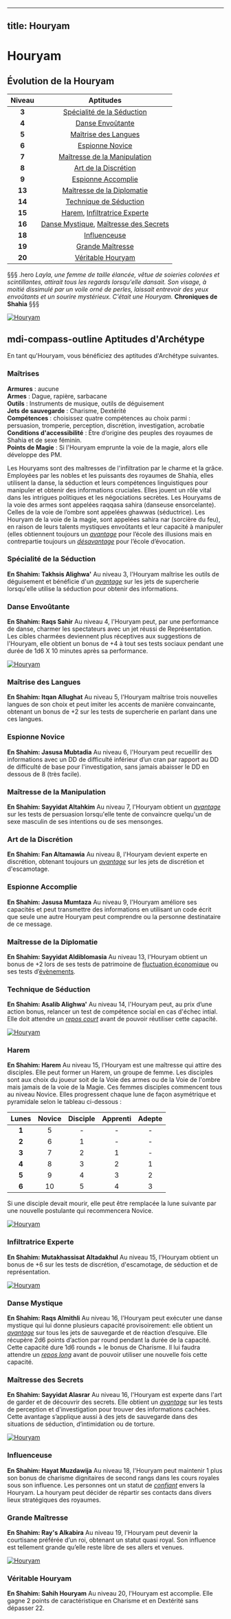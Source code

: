 


---
title: Houryam
---
# Houryam

## Évolution de la Houryam

|Niveau|Aptitudes|
|:-:|:-:|
|**3**|[Spécialité de la Séduction](#specialite-de-la-seduction)|
|**4**|[Danse Envoûtante](#danse-envoutante)|
|**5**|[Maîtrise des Langues](#maitrise-des-langues)|
|**6**|[Espionne Novice](#espionne-novice)|
|**7**|[Maîtresse de la Manipulation](#maitresse-de-la-manipulation)|
|**8**|[Art de la Discrétion](#art-de-la-discretion)|
|**9**|[Espionne Accomplie](#espionne-accomplie)|
|**13**|[Maîtresse de la Diplomatie](#maitresse-de-la-diplomatie)|
|**14**|[Technique de Séduction](#technique-de-seduction)|
|**15**|[Harem](#harem), [Infiltratrice Experte](#infiltratrice-experte)|
|**16**|[Danse Mystique](#danse-mystique), [Maîtresse des Secrets](#maitresse-des-secrets)|
|**18**|[Influenceuse](#influenceuse)|
|**19**|[Grande Maîtresse](#grande-maitresse)|
|**20**|[Véritable Houryam](#veritable-houryam)|

§§§ .hero
*Layla, une femme de taille élancée, vêtue de soieries colorées et scintillantes, attirait tous les regards lorsqu'elle dansait. Son visage, à moitié dissimulé par un voile orné de perles, laissait entrevoir des yeux envoûtants et un sourire mystérieux. C’était une Houryam.*
**Chroniques de Shahia** 
§§§ 

[![Houryam](https://www.douaratil.fr/illustrations/archetype/houryam300.jpeg)](https://www.douaratil.fr/illustrations/archetype/houryam.jpeg) 
## <v-icon>mdi-compass-outline</v-icon> Aptitudes d'Archétype
En tant qu'Houryam, vous bénéficiez des aptitudes d'Archétype suivantes. 
### Maîtrises
**Armures** : aucune   
**Armes** : Dague, rapière, sarbacane   
**Outils** : Instruments de musique, outils de déguisement   
**Jets de sauvegarde** : Charisme, Dextérité    
**Compétences** : choisissez quatre compétences au choix parmi : persuasion, tromperie, perception, discrétion, investigation, acrobatie
**Conditions d'accessibilité** : Être d’origine des peuples des royaumes de Shahia et de sexe féminin.    
**Points de Magie** : Si l'Houryam emprunte la voie de la magie, alors elle développe des PM.    

Les Houryams sont des maîtresses de l'infiltration par le charme et la grâce. Employées par les nobles et les puissants des royaumes de Shahia, elles utilisent la danse, la séduction et leurs compétences linguistiques pour manipuler et obtenir des informations cruciales. Elles jouent un rôle vital dans les intrigues politiques et les négociations secrètes. Les Houryams de la voie des armes sont appelées raqqasa sahira (danseuse ensorcelante). Celles de la voie de l’ombre sont appelées ghawwas (séductrice). Les Houryam de la voie de la magie, sont appelées sahira nar (sorcière du feu), en raison de leurs talents mystiques envoûtants et leur capacité à manipuler (elles obtiennent toujours un [_avantage_](/utiliser-les-caracteristiques/#avantage-et-desavantage) pour l’école des illusions mais en contrepartie toujours un [_désavantage_](/utiliser-les-caracteristiques/#avantage-et-desavantage) pour l’école d’évocation.

### Spécialité de la Séduction
**En Shahim: Takhsis Alighwa'**
Au niveau 3, l'Houryam maîtrise les outils de déguisement et bénéficie d'un [_avantage_](/utiliser-les-caracteristiques/#avantage-et-desavantage) sur les jets de supercherie lorsqu'elle utilise la séduction pour obtenir des informations.

### Danse Envoûtante
**En Shahim: Raqs Sahir**
Au niveau 4, l'Houryam peut, par une performance de danse, charmer les spectateurs avec un jet réussi de Représentation. Les cibles charmées deviennent plus réceptives aux suggestions de l'Houryam, elle obtient un bonus de +4 à tout ses tests sociaux pendant une durée de 1d6 X 10 minutes après sa performance.

[![Houryam](https://www.douaratil.fr/illustrations/archetype/houryam2300.jpeg)](https://www.douaratil.fr/illustrations/archetype/houryam2.jpeg) 

### Maîtrise des Langues
**En Shahim: Itqan Allughat**
Au niveau 5, l'Houryam maîtrise trois nouvelles langues de son choix et peut imiter les accents de manière convaincante, obtenant un bonus de +2 sur les tests de supercherie en parlant dans une ces langues.

### Espionne Novice
**En Shahim: Jasusa Mubtadia**
Au niveau 6, l'Houryam peut recueillir des informations avec un DD de difficulté inférieur d’un cran par rapport au DD de difficulté de base pour l'investigation, sans jamais abaisser le DD en dessous de 8 (très facile).

### Maîtresse de la Manipulation
**En Shahim: Sayyidat Altahkim**
Au niveau 7, l'Houryam obtient un [_avantage_](/utiliser-les-caracteristiques/#avantage-et-desavantage) sur les tests de persuasion lorsqu'elle tente de convaincre quelqu'un de sexe masculin de ses intentions ou de ses mensonges.

### Art de la Discrétion
**En Shahim: Fan Altamawia**
Au niveau 8, l'Houryam devient experte en discrétion, obtenant toujours un [_avantage_](/utiliser-les-caracteristiques/#avantage-et-desavantage) sur les jets de discrétion et d'escamotage.

### Espionne Accomplie
**En Shahim: Jasusa Mumtaza**
Au niveau 9, l'Houryam améliore ses capacités et peut transmettre des informations en utilisant un code écrit que seule une autre Houryam peut comprendre ou la personne destinataire de ce message.

### Maîtresse de la Diplomatie
**En Shahim: Sayyidat Aldiblomasia**
Au niveau 13, l'Houryam obtient un bonus de +2 lors de ses tests de patrimoine de [fluctuation économique](/gestion-de-la-famille-et-des-biens/#table-de-fluctuation-economique) ou ses tests d’[évènements](/developper-une-colonie/#les-evenements-de-la-colonie).

### Technique de Séduction
**En Shahim: Asalib Alighwa'**
Au niveau 14, l'Houryam peut, au prix d’une action bonus, relancer un test de compétence social en cas d'échec  intial. Elle doit attendre un [_repos court_](/gerer-la-sante-du-personnage/#repos-court) avant de pouvoir réutiliser cette capacité.

[![Houryam](https://www.douaratil.fr/illustrations/archetype/houryam4300.jpeg)](https://www.douaratil.fr/illustrations/archetype/houryam4.jpeg) 

### Harem
**En Shahim: Harem**
Au niveau 15, l'Houryam est une maîtresse qui attire des disciples. Elle peut former un Harem, un groupe de femme. Les disciples sont aux choix du joueur soit de la Voie des armes ou de la Voie de l'ombre mais jamais de la voie de la Magie. Ces femmes disciples commencent tous au niveau Novice. Elles progressent chaque lune de façon asymétrique et pyramidale selon le tableau ci-dessous :

|Lunes | Novice |Disciple |Apprenti |Adepte |
|:-:|:-:|:-:|:-:|:-:|
| **1** | 5 | - | - | - |   
| **2** | 6 | 1 | - | - |
| **3** | 7 | 2 | 1 | - |
| **4** | 8 | 3 | 2 |1  |
| **5** | 9 | 4 | 3 |2  |
| **6** | 10 | 5 | 4 |3  |

Si une disciple devait mourir, elle peut être remplacée la lune suivante par une nouvelle postulante qui recommencera Novice.

[![Houryam](https://www.douaratil.fr/illustrations/archetype/houryam5300.jpeg)](https://www.douaratil.fr/illustrations/archetype/houryam5.jpeg) 

### Infiltratrice Experte
**En Shahim: Mutakhassisat Altadakhul**
Au niveau 15, l'Houryam obtient un bonus de +6 sur les tests de discrétion, d'escamotage, de séduction et de représentation.    

[![Houryam](https://www.douaratil.fr/illustrations/archetype/houryam3300.jpeg)](https://www.douaratil.fr/illustrations/archetype/houryam3.jpeg) 

### Danse Mystique
**En Shahim: Raqs Almithli**
Au niveau 16, l'Houryam peut exécuter une danse mystique qui lui donne plusieurs capacité provisoirement: elle obtient un [_avantage_](/utiliser-les-caracteristiques/#avantage-et-desavantage)  sur tous les jets de sauvegarde et de réaction d’esquive. Elle récupère 2d6 points d’action par round pendant la durée de la capacité.     
Cette capacité dure 1d6 rounds + le bonus de Charisme. Il lui faudra attendre un [_repos long_](/gerer-la-sante-du-personnage/#repos-long) avant de pouvoir utiliser une nouvelle fois cette capacité.    

### Maîtresse des Secrets
**En Shahim: Sayyidat Alasrar**
Au niveau 16, l'Houryam est experte dans l'art de garder et de découvrir des secrets. Elle obtient un [_avantage_](/utiliser-les-caracteristiques/#avantage-et-desavantage) sur les tests de perception et d'investigation pour trouver des informations cachées. Cette avantage s’applique aussi à des jets de sauvegarde dans des situations de séduction, d’intimidation ou de torture.

[![Houryam](https://www.douaratil.fr/illustrations/archetype/houryam6300.jpeg)](https://www.douaratil.fr/illustrations/archetype/houryam6.jpeg) 

### Influenceuse
**En Shahim: Hayat Muzdawija**
Au niveau 18, l'Houryam peut maintenir 1 plus son bonus de charisme dignitaires de second rangs dans les cours royales sous son influence. Les personnes ont un statut de [_confiant_](/reputation/#confiant) envers la Houryam. La houryam peut décider de répartir ses contacts dans divers lieux stratégiques des royaumes. 

### Grande Maîtresse
**En Shahim: Ray's Alkabira**
Au niveau 19, l'Houryam peut devenir la courtisane préférée d’un roi, obtenant un statut quasi royal. Son influence est tellement grande qu’elle reste libre de ses allers et venues.    

[![Houryam](https://www.douaratil.fr/illustrations/archetype/houryam7300.jpeg)](https://www.douaratil.fr/illustrations/archetype/houryam7.jpeg) 

### Véritable Houryam
**En Shahim: Sahih Houryam**
Au niveau 20, l'Houryam est accomplie. Elle gagne 2 points de caractéristique en Charisme et en Dextérité sans dépasser 22.
